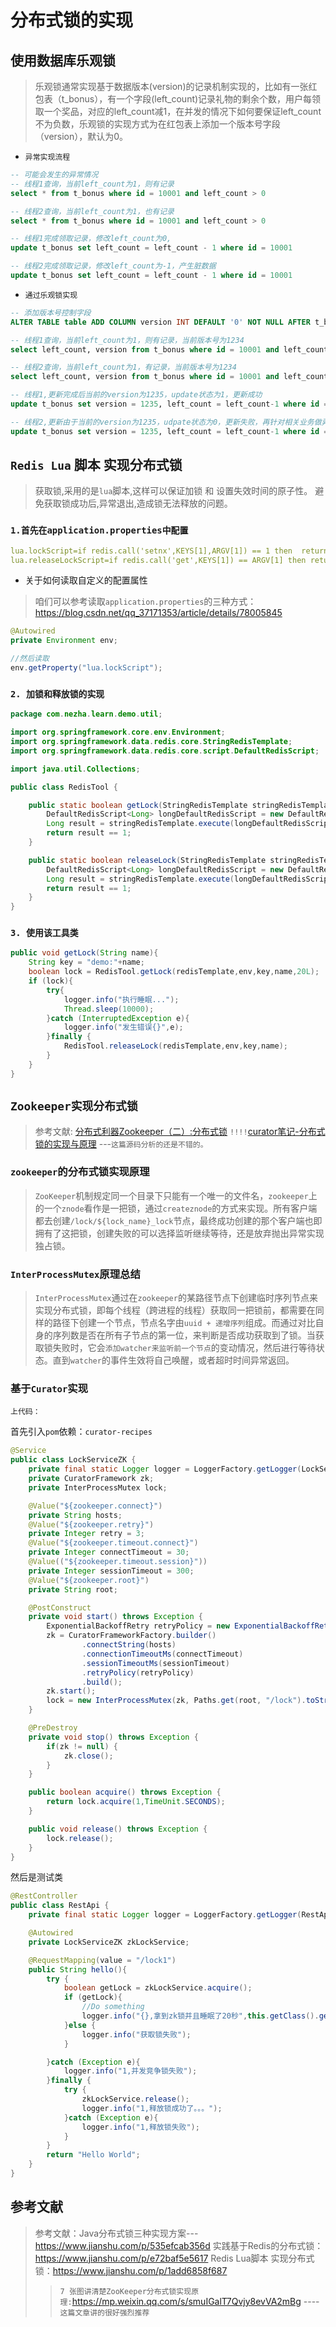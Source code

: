 
# 分布式锁的实现

## 使用数据库乐观锁

> 乐观锁通常实现基于数据版本(version)的记录机制实现的，比如有一张红包表（t_bonus），有一个字段(left_count)记录礼物的剩余个数，用户每领取一个奖品，对应的left_count减1，在并发的情况下如何要保证left_count不为负数，乐观锁的实现方式为在红包表上添加一个版本号字段（version），默认为0。

- `异常实现流程`

```sql
-- 可能会发生的异常情况
-- 线程1查询，当前left_count为1，则有记录
select * from t_bonus where id = 10001 and left_count > 0

-- 线程2查询，当前left_count为1，也有记录
select * from t_bonus where id = 10001 and left_count > 0

-- 线程1完成领取记录，修改left_count为0,
update t_bonus set left_count = left_count - 1 where id = 10001

-- 线程2完成领取记录，修改left_count为-1，产生脏数据
update t_bonus set left_count = left_count - 1 where id = 10001
```

- `通过乐观锁实现`

```sql
-- 添加版本号控制字段
ALTER TABLE table ADD COLUMN version INT DEFAULT '0' NOT NULL AFTER t_bonus;

-- 线程1查询，当前left_count为1，则有记录，当前版本号为1234
select left_count, version from t_bonus where id = 10001 and left_count > 0

-- 线程2查询，当前left_count为1，有记录，当前版本号为1234
select left_count, version from t_bonus where id = 10001 and left_count > 0

-- 线程1,更新完成后当前的version为1235，update状态为1，更新成功
update t_bonus set version = 1235, left_count = left_count-1 where id = 10001 and version = 1234

-- 线程2,更新由于当前的version为1235，udpate状态为0，更新失败，再针对相关业务做异常处理
update t_bonus set version = 1235, left_count = left_count-1 where id = 10001 and version = 1234
```

## `Redis Lua` 脚本 实现分布式锁

> 获取锁,采用的是`lua`脚本,这样可以保证加锁 和 设置失效时间的原子性。
> 避免获取锁成功后,异常退出,造成锁无法释放的问题。

### `1.首先在application.properties中配置` 

```yaml
lua.lockScript=if redis.call('setnx',KEYS[1],ARGV[1]) == 1 then  return redis.call('expire',KEYS[1],ARGV[2])  else return 0 end
lua.releaseLockScript=if redis.call('get',KEYS[1]) == ARGV[1] then return redis.call('del',KEYS[1]) else return 0 end
```

- 关于如何读取自定义的配置属性

> 咱们可以参考读取`application.properties`的三种方式：<https://blog.csdn.net/qq_37171353/article/details/78005845>


```java
@Autowired
private Environment env;

//然后读取
env.getProperty("lua.lockScript");
```

### `2. 加锁和释放锁的实现`

```java
package com.nezha.learn.demo.util;

import org.springframework.core.env.Environment;
import org.springframework.data.redis.core.StringRedisTemplate;
import org.springframework.data.redis.core.script.DefaultRedisScript;

import java.util.Collections;

public class RedisTool {

    public static boolean getLock(StringRedisTemplate stringRedisTemplate, Environment env, String key, String requestId, Long expiresTime) {
        DefaultRedisScript<Long> longDefaultRedisScript = new DefaultRedisScript<>(env.getProperty("lua.lockScript"), Long.class);
        Long result = stringRedisTemplate.execute(longDefaultRedisScript, Collections.singletonList(key), requestId,String.valueOf(expiresTime));
        return result == 1;
    }

    public static boolean releaseLock(StringRedisTemplate stringRedisTemplate, Environment env, String key, String requestId) {
        DefaultRedisScript<Long> longDefaultRedisScript = new DefaultRedisScript<>(env.getProperty("lua.releaseLockScript"), Long.class);
        Long result = stringRedisTemplate.execute(longDefaultRedisScript, Collections.singletonList(key), requestId);
        return result == 1;
    }
}
```


### `3. 使用该工具类`

```java
public void getLock(String name){
    String key = "demo:"+name;
    boolean lock = RedisTool.getLock(redisTemplate,env,key,name,20L);
    if (lock){
        try{
            logger.info("执行睡眠...");
            Thread.sleep(10000);
        }catch (InterruptedException e){
            logger.info("发生错误{}",e);
        }finally {
            RedisTool.releaseLock(redisTemplate,env,key,name);
        }
    }
}
```

## `Zookeeper实现分布式锁`

> 参考文献:
> [分布式利器Zookeeper（二）:分布式锁](https://www.jianshu.com/p/d8bbed558ec7)
> `!!!!`[curator笔记-分布式锁的实现与原理](https://www.jianshu.com/p/6618471f6e75) ---`这篇源码分析的还是不错的。`

### `zookeeper`的分布式锁实现原理

> `ZooKeeper`机制规定同一个目录下只能有一个唯一的文件名，`zookeeper`上的一个`znode`看作是一把锁，通过`createznode`的方式来实现。所有客户端都去创建`/lock/${lock_name}_lock`节点，最终成功创建的那个客户端也即拥有了这把锁，创建失败的可以选择监听继续等待，还是放弃抛出异常实现独占锁。


### `InterProcessMutex`原理总结

> `InterProcessMutex`通过在`zookeeper`的某路径节点下创建临时序列节点来实现分布式锁，即每个线程（跨进程的线程）获取同一把锁前，都需要在同样的路径下创建一个节点，节点名字由`uuid + 递增序列`组成。而通过对比自身的序列数是否在所有子节点的第一位，来判断是否成功获取到了锁。当获取锁失败时，它会`添加watcher来监听前一个节点`的变动情况，然后进行等待状态。直到`watcher`的事件生效将自己唤醒，或者超时时间异常返回。


### 基于`Curator`实现


`上代码：`

首先引入`pom`依赖：`curator-recipes`

```java
@Service
public class LockServiceZK {
    private final static Logger logger = LoggerFactory.getLogger(LockServiceZK.class);
    private CuratorFramework zk;
    private InterProcessMutex lock;

    @Value("${zookeeper.connect}")
    private String hosts;
    @Value("${zookeeper.retry}")
    private Integer retry = 3;
    @Value("${zookeeper.timeout.connect}")
    private Integer connectTimeout = 30;
    @Value(("${zookeeper.timeout.session}"))
    private Integer sessionTimeout = 300;
    @Value("${zookeeper.root}")
    private String root;

    @PostConstruct
    private void start() throws Exception {
        ExponentialBackoffRetry retryPolicy = new ExponentialBackoffRetry(1000, retry);
        zk = CuratorFrameworkFactory.builder()
                .connectString(hosts)
                .connectionTimeoutMs(connectTimeout)
                .sessionTimeoutMs(sessionTimeout)
                .retryPolicy(retryPolicy)
                .build();
        zk.start();
        lock = new InterProcessMutex(zk, Paths.get(root, "/lock").toString());
    }

    @PreDestroy
    private void stop() throws Exception {
        if(zk != null) {
            zk.close();
        }
    }

    public boolean acquire() throws Exception {
        return lock.acquire(1,TimeUnit.SECONDS);
    }

    public void release() throws Exception {
        lock.release();
    }
}
```

然后是测试类

```java
@RestController
public class RestApi {
    private final static Logger logger = LoggerFactory.getLogger(RestApi.class);

    @Autowired
    private LockServiceZK zkLockService;

    @RequestMapping(value = "/lock1")
    public String hello(){
        try {
            boolean getLock = zkLockService.acquire();
            if (getLock){
                //Do something
                logger.info("{},拿到zk锁并且睡眠了20秒",this.getClass().getName());
            }else {
                logger.info("获取锁失败");
            }

        }catch (Exception e){
            logger.info("1,并发竞争锁失败");
        }finally {
            try {
                zkLockService.release();
                logger.info("1,释放锁成功了。。。");
            }catch (Exception e){
                logger.info("1,释放锁失败");
            }
        }
        return "Hello World";
    }
}
```


## 参考文献


> 参考文献：Java分布式锁三种实现方案---<https://www.jianshu.com/p/535efcab356d>
> 实践基于Redis的分布式锁：<https://www.jianshu.com/p/e72baf5e5617>
> Redis Lua脚本 实现分布式锁：<https://www.jianshu.com/p/1add6858f687>
> > `7 张图讲清楚ZooKeeper分布式锁实现原理:`<https://mp.weixin.qq.com/s/smuIGalT7Qvjy8evVA2mBg> ---- `这篇文章讲的很好强烈推荐`